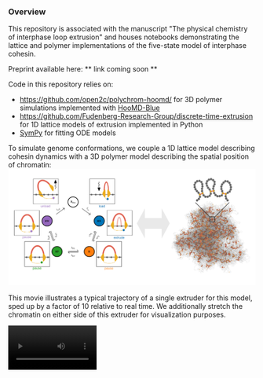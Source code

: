 ### Overview ###

This repository is associated with the manuscript "The physical chemistry of interphase loop extrusion" and houses notebooks demonstrating the lattice and polymer implementations of the five-state model of interphase cohesin.


Preprint available here: ** link coming soon **



Code in this repository relies on:
- https://github.com/open2c/polychrom-hoomd/ for 3D polymer simulations implemented with [HooMD-Blue](https://github.com/glotzerlab/hoomd-blue)
- https://github.com/Fudenberg-Research-Group/discrete-time-extrusion for 1D lattice models of extrusion implemented in Python
- [SymPy](https://www.sympy.org/en/index.html) for fitting ODE models

To simulate genome conformations, we couple a 1D lattice model describing cohesin dynamics with a 3D polymer model describing the spatial position of chromatin:
![Model](./figures/five-state-polymer.png?raw=true)



This movie illustrates a typical trajectory of a single extruder for this model, sped up by a factor of 10 relative to real time. We additionally stretch the chromatin on either side of this extruder for visualization purposes.

<video src='./figures/anim_loop.mp4?raw=True' width=180/>

